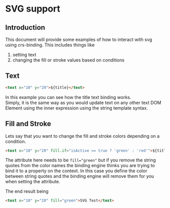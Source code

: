 # SVG support

## Introduction
This document will provide some examples of how to interact with svg using crs-binding.
This includes things like

1. setting text
1. changing the fill or stroke values based on conditions

## Text
```html
<text x="10" y="20">${title}</text>
```

In this example you can see how the title text binding works.  
Simply, it is the same way as you would update text on any other text DOM Element using the inner expression using the string template syntax.

## Fill and Stroke
Lets say that you want to change the fill and stroke colors depending on a condition.

```html
<text x="10" y="20" fill.if="isActive == true ? 'green' : 'red'">${title}</text>
```

The attribute here needs to be `fill="green"` but if you remove the string quotes from the color names the binding engine thinks you are trying to bind it to a property on the context. In this case you define the color between string quotes and the binding engine will remove them for you when setting the attribute.

The end result being

```html
<text x="10" y="20" fill="green">SVG Test</text>
```
